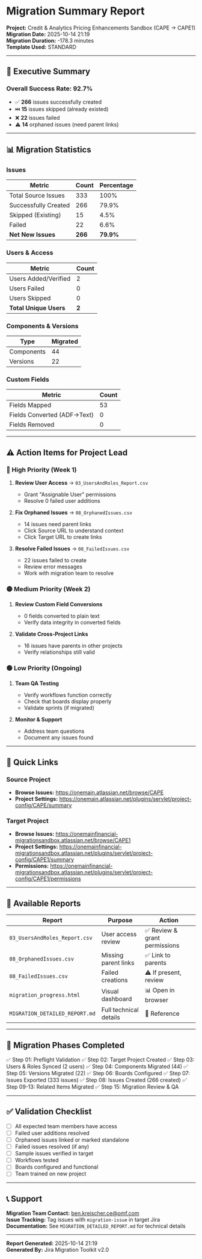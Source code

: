 # Migration Summary Report

**Project:** Credit & Analytics Pricing Enhancements Sandbox (CAPE → CAPE1)  
**Migration Date:** 2025-10-14 21:19  
**Migration Duration:** -178.3 minutes  
**Template Used:** STANDARD

---

## 🎯 Executive Summary

### Overall Success Rate: **92.7%**

- ✅ **266** issues successfully created
- ⏭️ **15** issues skipped (already existed)
- ❌ **22** issues failed
- ⚠️ **14** orphaned issues (need parent links)

---

## 📊 Migration Statistics

### Issues
| Metric | Count | Percentage |
|--------|-------|------------|
| Total Source Issues | 333 | 100% |
| Successfully Created | 266 | 79.9% |
| Skipped (Existing) | 15 | 4.5% |
| Failed | 22 | 6.6% |
| **Net New Issues** | **266** | **79.9%** |

### Users & Access
| Metric | Count |
|--------|-------|
| Users Added/Verified | 2 |
| Users Failed | 0 |
| Users Skipped | 0 |
| **Total Unique Users** | **2** |

### Components & Versions
| Type | Migrated |
|------|----------|
| Components | 44 |
| Versions | 22 |

### Custom Fields
| Metric | Count |
|--------|-------|
| Fields Mapped | 53 |
| Fields Converted (ADF→Text) | 0 |
| Fields Removed | 0 |

---

## ⚠️ Action Items for Project Lead

### 🔴 High Priority (Week 1)
1. **Review User Access** → `03_UsersAndRoles_Report.csv`
   - Grant "Assignable User" permissions
   - Resolve 0 failed user additions

2. **Fix Orphaned Issues** → `08_OrphanedIssues.csv`
   - 14 issues need parent links
   - Click Source URL to understand context
   - Click Target URL to create links

3. **Resolve Failed Issues** → `08_FailedIssues.csv`
   - 22 issues failed to create
   - Review error messages
   - Work with migration team to resolve

### 🟡 Medium Priority (Week 2)
1. **Review Custom Field Conversions**
   - 0 fields converted to plain text
   - Verify data integrity in converted fields

2. **Validate Cross-Project Links**
   - 16 issues have parents in other projects
   - Verify relationships still valid

### 🟢 Low Priority (Ongoing)
1. **Team QA Testing**
   - Verify workflows function correctly
   - Check that boards display properly
   - Validate sprints (if migrated)

2. **Monitor & Support**
   - Address team questions
   - Document any issues found

---

## 🔗 Quick Links

### Source Project
- **Browse Issues:** https://onemain.atlassian.net/browse/CAPE
- **Project Settings:** https://onemain.atlassian.net/plugins/servlet/project-config/CAPE/summary

### Target Project
- **Browse Issues:** https://onemainfinancial-migrationsandbox.atlassian.net/browse/CAPE1
- **Project Settings:** https://onemainfinancial-migrationsandbox.atlassian.net/plugins/servlet/project-config/CAPE1/summary
- **Permissions:** https://onemainfinancial-migrationsandbox.atlassian.net/plugins/servlet/project-config/CAPE1/permissions

---

## 📁 Available Reports

| Report | Purpose | Action |
|--------|---------|--------|
| `03_UsersAndRoles_Report.csv` | User access review | ✅ Review & grant permissions |
| `08_OrphanedIssues.csv` | Missing parent links | ✅ Link to parents |
| `08_FailedIssues.csv` | Failed creations | ⚠️ If present, review |
| `migration_progress.html` | Visual dashboard | 📊 Open in browser |
| `MIGRATION_DETAILED_REPORT.md` | Full technical details | 📖 Reference |

---

## 🎯 Migration Phases Completed

✅ Step 01: Preflight Validation
✅ Step 02: Target Project Created
✅ Step 03: Users & Roles Synced (2 users)
✅ Step 04: Components Migrated (44)
✅ Step 05: Versions Migrated (22)
✅ Step 06: Boards Configured
✅ Step 07: Issues Exported (333 issues)
✅ Step 08: Issues Created (266 created)
✅ Step 09-13: Related Items Migrated
✅ Step 15: Migration Review & QA

---

## ✅ Validation Checklist

- [ ] All expected team members have access
- [ ] Failed user additions resolved
- [ ] Orphaned issues linked or marked standalone
- [ ] Failed issues resolved (if any)
- [ ] Sample issues verified in target
- [ ] Workflows tested
- [ ] Boards configured and functional
- [ ] Team trained on new project

---

## 📞 Support

**Migration Team Contact:** ben.kreischer.ce@omf.com  
**Issue Tracking:** Tag issues with `migration-issue` in target Jira  
**Documentation:** See `MIGRATION_DETAILED_REPORT.md` for technical details

---

**Report Generated:** 2025-10-14 21:19  
**Generated By:** Jira Migration Toolkit v2.0


